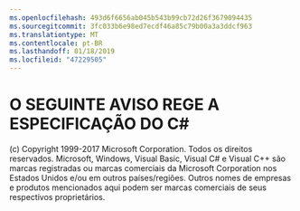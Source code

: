 ```yaml
---
ms.openlocfilehash: 493d6f6656ab045b543b99cb72d26f3679094435
ms.sourcegitcommit: 3fc033b6e98ed7ecdf46a85c79b00a3a3ddcf963
ms.translationtype: MT
ms.contentlocale: pt-BR
ms.lasthandoff: 01/18/2019
ms.locfileid: "47229505"
---
```

<a name="the-following-notice-governs-the-c-spec"></a>O SEGUINTE AVISO REGE A ESPECIFICAÇÃO DO C#
=====

(c) Copyright 1999-2017 Microsoft Corporation. Todos os direitos reservados.
Microsoft, Windows, Visual Basic, Visual C# e Visual C++ são marcas registradas ou marcas comerciais da Microsoft Corporation nos Estados Unidos e/ou em outros países/regiões.
Outros nomes de empresas e produtos mencionados aqui podem ser marcas comerciais de seus respectivos proprietários.

